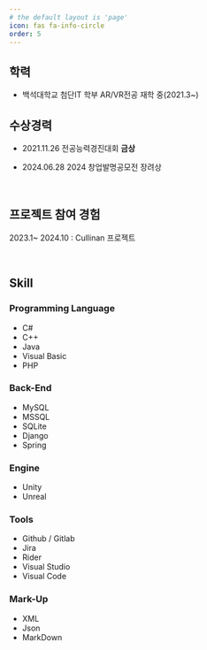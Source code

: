 ```yaml
---
# the default layout is 'page'
icon: fas fa-info-circle
order: 5
---
```


## 학력

- 백석대학교 첨단IT 학부 AR/VR전공 재학 중(2021.3~)



## 수상경력

- 2021.11.26 전공능력경진대회 **금상**

- 2024.06.28 2024 창업발명공모전 장려상

<br>

## 프로젝트 참여 경험

   2023.1~ 2024.10 : Cullinan 프로젝트

<br>

## Skill

### Programming Language

- C#
- C++
- Java
- Visual Basic
- PHP

### Back-End

- MySQL
- MSSQL
- SQLite
- Django
- Spring

### Engine

- Unity
- Unreal

### Tools

- Github / Gitlab
- Jira
- Rider
- Visual Studio
- Visual Code

### Mark-Up

- XML
- Json
- MarkDown